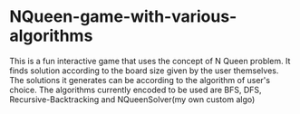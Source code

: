 # NQueen-game-with-various-algorithms
This is a fun interactive game that uses the concept of N Queen problem. It finds solution according to the board size given by the user themselves. The solutions it generates can be according to the algorithm of user's choice. The algorithms currently encoded to be used are BFS, DFS, Recursive-Backtracking and NQueenSolver(my own custom algo)
